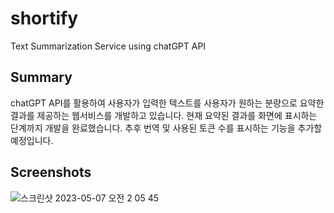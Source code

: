 # shortify
 Text Summarization Service using chatGPT API

## Summary
chatGPT API를 활용하여 사용자가 입력한 텍스트를 사용자가 원하는 분량으로 요약한 결과를 제공하는 웹서비스를 개발하고 있습니다. 현재 요약된 결과를 화면에 표시하는 단계까지 개발을 완료했습니다. 추후 번역 및 사용된 토큰 수를 표시하는 기능을 추가할 예정입니다.

## Screenshots
![스크린샷 2023-05-07 오전 2 05 45](https://user-images.githubusercontent.com/77106988/236773768-1ba275a4-c6f4-4177-8d67-908cee65082d.png)
